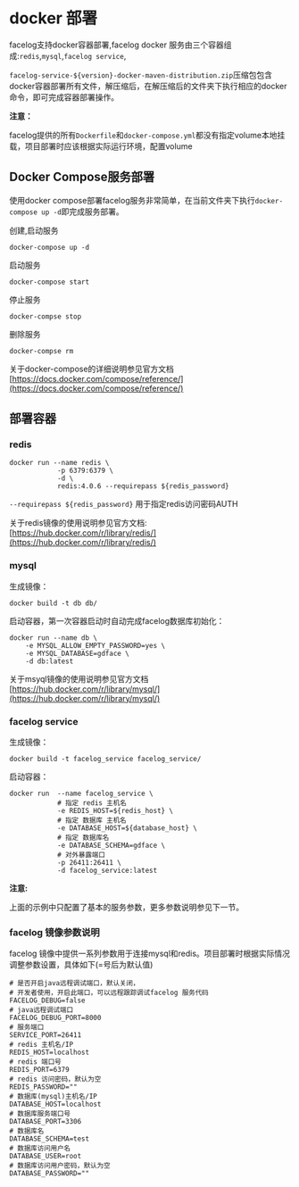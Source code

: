 # docker 部署

facelog支持docker容器部署,facelog docker 服务由三个容器组成:`redis`,`mysql`,`facelog service`,

 `facelog-service-${version}-docker-maven-distribution.zip`压缩包包含docker容器部署所有文件，解压缩后，在解压缩后的文件夹下执行相应的docker命令，即可完成容器部署操作。

**注意：**

facelog提供的所有`Dockerfile`和`docker-compose.yml`都没有指定volume本地挂载，项目部署时应该根据实际运行环境，配置volume

## Docker Compose服务部署

使用docker compose部署facelog服务非常简单，在当前文件夹下执行`docker-compose up -d`即完成服务部署。

创建,启动服务

	docker-compose up -d

启动服务

	docker-compose start

停止服务

    docker-compse stop

删除服务

	docker-compse rm

关于docker-compose的详细说明参见官方文档 [https://docs.docker.com/compose/reference/](https://docs.docker.com/compose/reference/)

## 部署容器

### redis

	docker run --name redis \ 
				-p 6379:6379 \
				-d \ 
				redis:4.0.6 --requirepass ${redis_password}

`--requirepass ${redis_password}` 用于指定redis访问密码AUTH

关于redis镜像的使用说明参见官方文档: [https://hub.docker.com/r/library/redis/](https://hub.docker.com/r/library/redis/)


### mysql

生成镜像：

	docker build -t db db/

启动容器，第一次容器启动时自动完成facelog数据库初始化：

	docker run --name db \
		-e MYSQL_ALLOW_EMPTY_PASSWORD=yes \
		-e MYSQL_DATABASE=gdface \
		-d db:latest

关于msyql镜像的使用说明参见官方文档 [https://hub.docker.com/r/library/mysql/](https://hub.docker.com/r/library/mysql/)

### facelog service

生成镜像：

	docker build -t facelog_service facelog_service/

启动容器：

	docker run  --name facelog_service \
				# 指定 redis 主机名
				-e REDIS_HOST=${redis_host} \
				# 指定 数据库 主机名
				-e DATABASE_HOST=${database_host} \
				# 指定 数据库名
				-e DATABASE_SCHEMA=gdface \
				# 对外暴露端口 
				-p 26411:26411 \ 
				-d facelog_service:latest
**注意:**

上面的示例中只配置了基本的服务参数，更多参数说明参见下一节。

### facelog 镜像参数说明

facelog 镜像中提供一系列参数用于连接mysql和redis。项目部署时根据实际情况调整参数设置，具体如下(=号后为默认值)

	# 是否开启java远程调试端口，默认关闭，
	# 开发者使用，开启此端口，可以远程跟踪调试facelog 服务代码
	FACELOG_DEBUG=false
	# java远程调试端口 
	FACELOG_DEBUG_PORT=8000 
	# 服务端口
	SERVICE_PORT=26411 
	# redis 主机名/IP
	REDIS_HOST=localhost 
	# redis 端口号
	REDIS_PORT=6379 
	# redis 访问密码，默认为空
	REDIS_PASSWORD="" 
	# 数据库(mysql)主机名/IP
	DATABASE_HOST=localhost 
	# 数据库服务端口号
	DATABASE_PORT=3306 
	# 数据库名
	DATABASE_SCHEMA=test 
	# 数据库访问用户名
	DATABASE_USER=root 
	# 数据库访问用户密码，默认为空
	DATABASE_PASSWORD="" 

